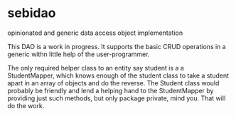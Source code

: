 # sebidao
opinionated and generic data access object implementation

This DAO is a work in progress.
It supports the basic CRUD operations in a generic withn little help
of the user-programmer.

The only required helper class to an entity say student is a a StudentMapper,
which knows enough of the student class to take a student apart in an array
of objects and do the reverse. The Student class would probably be friendly and lend a helping hand to the StudentMapper by providing just such methods, but only package private, mind you. That will do the work.



